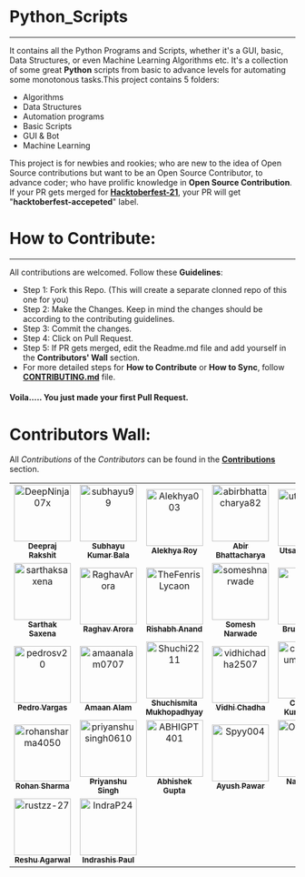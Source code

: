 # Python_Scripts
----------------------------------
It contains all the Python Programs and Scripts, whether it's a GUI, basic, Data Structures, or even Machine Learning Algorithms etc. It's a collection of some great **Python** scripts from basic to advance levels for automating some monotonous tasks.This project contains 5 folders:

- Algorithms
- Data Structures
- Automation programs
- Basic Scripts
- GUI & Bot
- Machine Learning
  
This project is for newbies and rookies; who are new to the idea of Open Source contributions but want to be an Open Source Contributor, to advance coder; who have prolific knowledge in __Open Source Contribution__. If your PR gets merged for [**Hacktoberfest-21**](https://hacktoberfest.digitalocean.com/), your PR will get "**hacktoberfest-accepeted**" label.

# How to Contribute:
--------------------------------
All contributions are welcomed. Follow these __Guidelines__:
- Step 1: Fork this Repo. (This will create a separate clonned repo of this one for you)
- Step 2: Make the Changes. Keep in mind the changes should be according to the contributing guidelines.
- Step 3: Commit the changes.
- Step 4: Click on Pull Request.
- Step 5: If PR gets merged, edit the Readme.md file and add yourself in the **Contributors' Wall** section.
- For more detailed steps for __How to Contribute__ or __How to Sync__, follow [__CONTRIBUTING.md__](https://github.com/DeepNinja07x/Python_Scripts/blob/master/CONTRIBUTING.md) file.
#### Voila..... You just made your first Pull Request.

# Contributors Wall:
All *Contributions* of the *Contributors* can be found in the [__Contributions__](https://github.com/DeepNinja07x/Python_Scripts/graphs/contributors) section.
<table>
  <tr>
      <td align="center">
          <a href="https://github.com/DeepNinja07x">
              <img src="https://avatars0.githubusercontent.com/u/52314477?s=400&u=1887ecc3afa1e867af50336a3af7ed56b21dc604&v=4" width="100px;" alt="DeepNinja07x"/><br />
              <sub>
                  <b>
                      <strong>Deepraj Rakshit</strong>
                  </b>
              </sub>
          </a>
      </td>
      <td align="center">
          <a href="https://github.com/subhayu99">
              <img src="https://avatars3.githubusercontent.com/u/38143013?s=400&u=28405ea45018cee30268bd61408515033741e87e&v=4" width="100px;" alt="subhayu99"/><br />
              <sub>
                  <b>
                      <strong>Subhayu Kumar Bala</strong>
                  </b>
              </sub>
          </a>
      </td>
      <td align="center">
          <a href="https://github.com/Alekhya003">
              <img src="https://avatars2.githubusercontent.com/u/69395178?s=400&u=c33cc751d7e9bc66730e91e4a901ee9ba2e01a0b&v=4" width="100px;" alt="Alekhya003"/><br />
              <sub>
                  <b>
                      <strong>Alekhya Roy</strong>
                  </b>
              </sub>
          </a>
      </td>
    <td align="center">
          <a href="https://github.com/abirbhattacharya82">
              <img src="https://avatars3.githubusercontent.com/u/70687014?s=400&u=896c00dc4e1927f41364a56d38d6c91be133f387&v=4" width="100px;" alt="abirbhattacharya82"/><br />
              <sub>
                  <b>
                      <strong>Abir Bhattacharya</strong>
                  </b>
              </sub>
          </a>
      </td>
    <td align="center">
          <a href="https://github.com/utsavgadhiya">
              <img src="https://avatars1.githubusercontent.com/u/44888423?s=400&u=32974fa39ea0d4be02d27896da2637ea4bbfb9f5&v=4" width="100px;" alt="utsavgadhiya"/><br />
              <sub>
                  <b>
                      <strong>Utsav Gadhiya</strong>
                  </b>
              </sub>
          </a>
      </td>
    <td align="center">
          <a href="https://github.com/SVijayB">
              <img src="https://avatars1.githubusercontent.com/u/54742586?s=400&u=73e90870560e3707468ca877afef6a74ca2bdd92&v=4" width="100px;" alt="SVijayB"/><br />
              <sub>
                  <b>
                      <strong>Vijay</strong>
                  </b>
              </sub>
          </a>
      </td>
  </tr>
  <tr>
    <td align="center">
          <a href="https://github.com/sarthak1905">
              <img src="https://avatars0.githubusercontent.com/u/61883822?s=400&v=4" width="100px;" alt="sarthaksaxena"><br />
              <sub>
                  <b>
                      <strong>Sarthak Saxena</strong>
                  </b>
              </sub>
          </a>
      </td>
    <td align="center">
            <a href="https://github.com/Raghavarora27">
                <img src="https://avatars2.githubusercontent.com/u/66276244?s=460&u=16746f7b8f2f8c3db7f803b25269078ef34d2e4e&v=4" width="100px;" alt="RaghavArora"><br />
                <sub>
                <b>
                    <strong>Raghav Arora</strong>
                </b>
            </sub>
            </a>
        </td>
    <td align="center">
          <a href="https://github.com/TheFenrisLycaon">
              <img src="https://avatars0.githubusercontent.com/u/54172306?s=460&u=b4834344142abbc0f0b742dd579cc9054c112d8c&v=4" width="100px;" alt="TheFenrisLycaon"><br />
              <sub>
                  <b>
                      <strong>Rishabh Anand</strong>
                  </b>
              </sub>
          </a>
      </td>
    <td align="center">
          <a href="https://github.com/someshnarwade">
              <img src="https://avatars3.githubusercontent.com/u/37812370?s=400&u=a3e9ead47d15081bcb783a8e8fc02b70bfa4add8&v=4" width="100px;" alt="someshnarwade"><br />
              <sub>
                  <b>
                      <strong>Somesh Narwade</strong>
                  </b>
              </sub>
          </a>
      </td>  
    <td align="center">
          <a href="https://github.com/pastre">
              <img src="https://avatars0.githubusercontent.com/u/6251198?s=400&u=aaa4f9c03f6527b760212ab2784b9be8a2ca3990&v=4" width="100px;" alt="pastre"><br />
              <sub>
                  <b>
                      <strong>Bruno Pastre</strong>
                  </b>
              </sub>
          </a>
      </td>
    <td align="center">
          <a href="https://github.com/MasterMeet">
              <img src="https://avatars2.githubusercontent.com/u/58728390?s=400&v=4" width="100px;" alt="MasterMeet"><br />
              <sub>
                  <b>
                      <strong>MasterMeet</strong>
                  </b>
              </sub>
          </a>
      </td>
  </tr>
  <tr>
    <td align="center">
          <a href="https://github.com/pedrosv20">
              <img src="https://avatars1.githubusercontent.com/u/14371245?s=400&u=16b13f4b1ee6692260713a859af340eb1fc05518&v=4" width="100px;" alt="pedrosv20"><br />
              <sub>
                  <b>
                      <strong>Pedro Vargas</strong>
                  </b>
              </sub>
          </a>
      </td>
    <td align="center">
          <a href="https://github.com/amaanalam0707">
              <img src="https://avatars.githubusercontent.com/u/69518300?v=4" width="100px;" alt="amaanalam0707"><br />
              <sub>
                  <b>
                      <strong>Amaan Alam</strong>
                  </b>
              </sub>
          </a>
      </td>
    <td align="center">
          <a href="https://github.com/Shuchi2211">
              <img src="https://avatars.githubusercontent.com/u/69510684?v=4" width="100px;" alt="Shuchi2211"><br />
              <sub>
                  <b>
                      <strong>Shuchismita Mukhopadhyay</strong>
                  </b>
              </sub>
          </a>
      </td>
    <td align="center">
          <a href="https://github.com/vidhichadha2507">
              <img src="https://avatars.githubusercontent.com/u/74606188?v=4" width="100px;" alt="vidhichadha2507"><br />
              <sub>
                  <b>
                      <strong>Vidhi Chadha</strong>
                  </b>
              </sub>
          </a>
      </td>
    <td align="center">
          <a href="https://github.com/chandankumar1307">
              <img src="https://avatars.githubusercontent.com/u/70543351?v=4" width="100px;" alt="chandankumar1307"><br />
              <sub>
                  <b>
                      <strong>Chandan Kumar Saha</strong>
                  </b>
              </sub>
          </a>
      </td>
    <td align="center">
          <a href="https://github.com/ervaibhavkumar">
              <img src="https://avatars.githubusercontent.com/u/28685411?v=4" width="100px;" alt="ervaibhavkumar"><br />
              <sub>
                  <b>
                      <strong>Vaibhav</strong>
                  </b>
              </sub>
          </a>
      </td>
  </tr>
  <tr>
    <td align="center">
          <a href="https://github.com/rohansharma4050">
              <img src="https://avatars.githubusercontent.com/u/69635604?v=4" width="100px;" alt="rohansharma4050"><br />
              <sub>
                  <b>
                      <strong>Rohan Sharma</strong>
                  </b>
              </sub>
          </a>
      </td>
    <td align="center">
          <a href="https://github.com/priyanshusingh0610">
              <img src="https://avatars.githubusercontent.com/u/62669697?v=4" width="100px;" alt="priyanshusingh0610"><br />
              <sub>
                  <b>
                      <strong>Priyanshu Singh</strong>
                  </b>
              </sub>
          </a>
      </td>
    <td align="center">
          <a href="https://github.com/ABHIGPT401">
              <img src="https://avatars.githubusercontent.com/u/90904360?v=4" width="100px;" alt="ABHIGPT401"><br />
              <sub>
                  <b>
                      <strong>Abhishek Gupta</strong>
                  </b>
              </sub>
          </a>
      </td>
    <td align="center">
          <a href="https://github.com/Spyy004">
              <img src="https://avatars.githubusercontent.com/u/54628130?v=4" width="100px;" alt="Spyy004"><br />
              <sub>
                  <b>
                      <strong>Ayush Pawar</strong>
                  </b>
              </sub>
          </a>
      </td>
    <td align="center">
          <a href="https://github.com/OfficialNMN">
              <img src="https://avatars.githubusercontent.com/u/51831819?v=4" width="100px;" alt="OfficialNMN"><br />
              <sub>
                  <b>
                      <strong>Namanjeet Singh</strong>
                  </b>
              </sub>
          </a>
      </td>
    <td align="center">
          <a href="https://github.com/prathimacode-hub">
              <img src="https://avatars.githubusercontent.com/u/74645302?v=4" width="100px;" alt="prathimacode-hub"><br />
              <sub>
                  <b>
                      <strong>Prathima Kadari</strong>
                  </b>
              </sub>
          </a>
      </td>
  </tr>
  <tr>
  <td align="center">
          <a href="https://github.com/rustzz-27/">
              <img src="https://avatars.githubusercontent.com/u/53906186?v=4" width="100px;" alt="rustzz-27"><br />
              <sub>
                  <b>
                      <strong>Reshu Agarwal</strong>
                  </b>
              </sub>
          </a>
      </td>
    <td align="center">
            <a href="https://github.com/IndraP24/">
                <img src="https://avatars.githubusercontent.com/u/64627762?v=4" width="100px;" alt="IndraP24"><br />
                <sub>
                    <b>
                        <strong>Indrashis Paul</strong>
                    </b>
                </sub>
            </a>
      </td>
    
  </tr>
</table>
